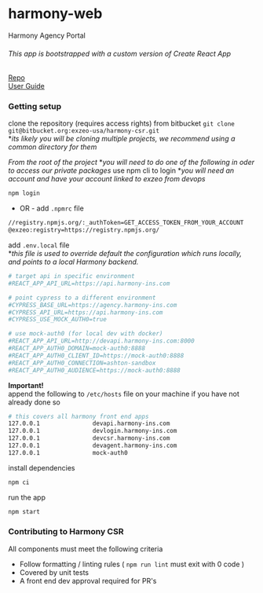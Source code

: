 # harmony-web
Harmony Agency Portal

###### This app is bootstrapped with a custom version of Create React App
[Repo](https://github.com/facebook/create-react-app)  
[User Guide](https://facebook.github.io/create-react-app/)

### Getting setup
clone the repository (requires access rights) from bitbucket
`git clone git@bitbucket.org:exzeo-usa/harmony-csr.git`  
*_its likely you will be cloning multiple projects, we recommend using a common directory for them_

*From the root of the project*
**you will need to do one of the following in oder to access our private packages*
use npm cli to login **you will need an account and have your account linked to exzeo from devops*
```bash
npm login
```
- OR -
add `.npmrc` file
```bash
//registry.npmjs.org/:_authToken=GET_ACCESS_TOKEN_FROM_YOUR_ACCOUNT
@exzeo:registry=https://registry.npmjs.org/
```


add `.env.local` file  
**this file is used to override default the configuration which runs locally, and points to a local Harmony backend.*  
```.bash
# target api in specific environment
#REACT_APP_API_URL=https://api.harmony-ins.com

# point cypress to a different environment
#CYPRESS_BASE_URL=https://agency.harmony-ins.com
#CYPRESS_API_URL=https://api.harmony-ins.com
#CYPRESS_USE_MOCK_AUTH0=true

# use mock-auth0 (for local dev with docker)
#REACT_APP_API_URL=http://devapi.harmony-ins.com:8000
#REACT_APP_AUTH0_DOMAIN=mock-auth0:8888
#REACT_APP_AUTH0_CLIENT_ID=https://mock-auth0:8888
#REACT_APP_AUTH0_CONNECTION=ashton-sandbox
#REACT_APP_AUTH0_AUDIENCE=https://mock-auth0:8888
```

**Important!**  
append the following to `/etc/hosts` file on your machine if you have not already done so
```bash
# this covers all harmony front end apps
127.0.0.1               devapi.harmony-ins.com
127.0.0.1               devlogin.harmony-ins.com
127.0.0.1               devcsr.harmony-ins.com
127.0.0.1               devagent.harmony-ins.com
127.0.0.1               mock-auth0
```

install dependencies
```bash
npm ci
```

run the app
```bash
npm start
```

### Contributing to Harmony CSR

All components must meet the following criteria
* Follow formatting / linting rules ( `npm run lint` must exit with 0 code )
* Covered by unit tests
* A front end dev approval required for PR's
